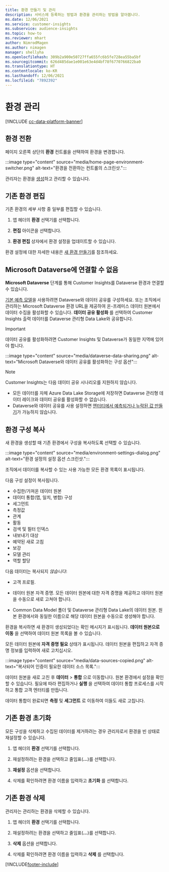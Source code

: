 ```yaml
---
title: 환경 만들기 및 관리
description: 서비스에 등록하는 방법과 환경을 관리하는 방법을 알아봅니다.
ms.date: 12/06/2021
ms.service: customer-insights
ms.subservice: audience-insights
ms.topic: how-to
ms.reviewer: mhart
author: NimrodMagen
ms.author: nimagen
manager: shellyha
ms.openlocfilehash: 309b2a900e50727ffa655fc6b5fe728ea55ba5bf
ms.sourcegitcommit: 626d485dae1e001e63e4d4bf78f6770766822ba0
ms.translationtype: HT
ms.contentlocale: ko-KR
ms.lasthandoff: 12/06/2021
ms.locfileid: "7892392"
---
```

# <a name="manage-environments"></a>환경 관리

[!INCLUDE [cc-data-platform-banner](../includes/cc-data-platform-banner.md)]

## <a name="switch-environments"></a>환경 전환

페이지 오른쪽 상단의 **환경** 컨트롤을 선택하여 환경을 변경합니다.

:::image type="content" source="media/home-page-environment-switcher.png" alt-text="환경을 전환하는 컨트롤의 스크린샷.":::

관리자는 환경을 [생성](create-environment.md)하고 관리할 수 있습니다.

## <a name="edit-an-existing-environment"></a>기존 환경 편집

기존 환경의 세부 사항 중 일부를 편집할 수 있습니다.

1.  앱 헤더의 **환경** 선택기를 선택합니다.

2.  **편집** 아이콘을 선택합니다.

3. **환경 편집** 상자에서 환경 설정을 업데이트할 수 있습니다.

환경 설정에 대한 자세한 내용은 [새 환경 만들기](create-environment.md)를 참조하세요.

## <a name="connect-to-microsoft-dataverse"></a>Microsoft Dataverse에 연결할 수 없음
   
**Microsoft Dataverse** 단계를 통해 Customer Insights를 Dataverse 환경과 연결할 수 있습니다.

[기본 예측 모델](predictions-overview.md#out-of-box-models)을 사용하려면 Dataverse와 데이터 공유를 구성하세요. 또는 조직에서 관리하는 Microsoft Dataverse 환경 URL을 제공하여 온-프레미스 데이터 원본에서 데이터 수집을 활성화할 수 있습니다. **데이터 공유 활성화** 를 선택하여 Customer Insights 출력 데이터를 Dataverse 관리형 Data Lake와 공유합니다.

> [!IMPORTANT]
> 데이터 공유를 활성화하려면 Customer Insights 및 Dataverse가 동일한 지역에 있어야 합니다.

:::image type="content" source="media/dataverse-data-sharing.png" alt-text="Microsoft Dataverse와 데이터 공유를 활성화하는 구성 옵션":::

> [!NOTE]
> Customer Insights는 다음 데이터 공유 시나리오를 지원하지 않습니다.
> - 모든 데이터를 자체 Azure Data Lake Storage에 저장하면 Dataverse 관리형 데이터 레이크와 데이터 공유를 활성화할 수 없습니다.
> - Dataverse와 데이터 공유를 사용 설정하면 [엔터티에서 예측되거나 누락된 값 만들기](predictions.md)가 가능하지 않습니다.

## <a name="copy-the-environment-configuration"></a>환경 구성 복사

새 환경을 생성할 때 기존 환경에서 구성을 복사하도록 선택할 수 있습니다. 

:::image type="content" source="media/environment-settings-dialog.png" alt-text="환경 설정의 설정 옵션 스크린샷.":::

조직에서 데이터를 복사할 수 있는 사용 가능한 모든 환경 목록이 표시됩니다.

다음 구성 설정이 복사됩니다.

- 수집한/가져온 데이터 원본
- 데이터 통합(맵, 일치, 병합) 구성
- 세그먼트
- 측정값
- 관계
- 활동 
- 검색 및 필터 인덱스
- 내보내기 대상
- 예약된 새로 고침
- 보강
- 모델 관리
- 역할 할당

다음 데이터는 복사되지 *않습니다*:

- 고객 프로필.
- 데이터 원본 자격 증명. 모든 데이터 원본에 대한 자격 증명을 제공하고 데이터 원본을 수동으로 새로 고쳐야 합니다.

- Common Data Model 폴더 및 Dataverse 관리형 Data Lake의 데이터 원본. 원본 환경에서와 동일한 이름으로 해당 데이터 원본을 수동으로 생성해야 합니다.

환경을 복사하면 새 환경이 생성되었다는 확인 메시지가 표시됩니다. **데이터 원본으로 이동** 을 선택하여 데이터 원본 목록을 볼 수 있습니다.

모든 데이터 원본에 **자격 증명 필요** 상태가 표시됩니다. 데이터 원본을 편집하고 자격 증명 정보를 입력하여 새로 고치십시오.

:::image type="content" source="media/data-sources-copied.png" alt-text="복사되어 인증이 필요한 데이터 소스 목록.":::

데이터 원본을 새로 고친 후 **데이터** > **통합** 으로 이동합니다. 원본 환경에서 설정을 확인할 수 있습니다. 필요에 따라 편집하거나 **실행** 을 선택하여 데이터 통합 프로세스를 시작하고 통합 고객 엔터티를 만듭니다.

데이터 통합이 완료되면 **측정** 및 **세그먼트** 로 이동하여 이들도 새로 고칩니다.

## <a name="reset-an-existing-environment"></a>기존 환경 초기화

모든 구성을 삭제하고 수집된 데이터를 제거하려는 경우 관리자로서 환경을 빈 상태로 재설정할 수 있습니다.

1.  앱 헤더의 **환경** 선택기를 선택합니다. 

2.  재설정하려는 환경을 선택하고 줄임표(**...**)를 선택합니다. 

3. **재설정** 옵션을 선택합니다. 

4.  삭제를 확인하려면 환경 이름을 입력하고 **초기화** 를 선택합니다.

## <a name="delete-an-existing-environment"></a>기존 환경 삭제

관리자는 관리하는 환경을 삭제할 수 있습니다.

1.  앱 헤더의 **환경** 선택기를 선택합니다.

2.  재설정하려는 환경을 선택하고 줄임표(**...**)를 선택합니다. 

3. **삭제** 옵션을 선택합니다. 

4.  삭제를 확인하려면 환경 이름을 입력하고 **삭제** 를 선택합니다.


[!INCLUDE[footer-include](../includes/footer-banner.md)]
